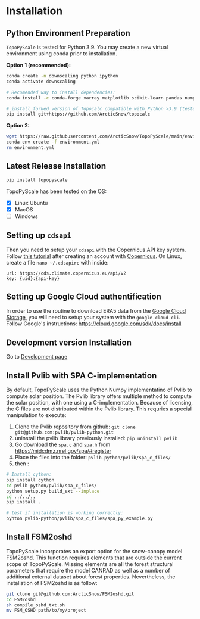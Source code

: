 # Installation

## Python Environment Preparation
`TopoPyScale` is tested for Python 3.9. You may create a new virtual environment using conda prior to installation.


**Option 1 (recommended):**
```bash
conda create -n downscaling python ipython
conda activate downscaling

# Recomended way to install dependencies:
conda install -c conda-forge xarray matplotlib scikit-learn pandas numpy netcdf4 h5netcdf rasterio pyproj dask geopandas

# install forked version of Topocalc compatible with Python >3.9 (tested with 3.13)
pip install git+https://github.com/ArcticSnow/topocalc

```

**Option 2:**
```bash
wget https://raw.githubusercontent.com/ArcticSnow/TopoPyScale/main/environment.yml
conda env create -f environment.yml
rm environment.yml
```

## Latest Release Installation

```bash
pip install topopyscale
```

TopoPyScale has been tested on the OS:
- [x] Linux Ubuntu
- [x] MacOS
- [ ] Windows

## Setting up `cdsapi`

Then you need to setup your `cdsapi` with the Copernicus API key system. Follow [this tutorial](https://cds.climate.copernicus.eu/api-how-to#install-the-cds-api-key) after creating an account with [Copernicus](https://cds.climate.copernicus.eu/). On Linux, create a file `nano ~/.cdsapirc` with inside:

```
url: https://cds.climate.copernicus.eu/api/v2
key: {uid}:{api-key}
```

## Setting up Google Cloud authentification

In order to use the routine to download ERA5 data from the [Google Cloud Storage](https://console.cloud.google.com/marketplace/product/bigquery-public-data/arco-era5?invt=AbudXg&project=era5access), you will need to setup your system with the `google-cloud-cli`. Follow Google's instructions: https://cloud.google.com/sdk/docs/install


## Development version Installation

Go to [Development page](./08_Development.md)

## Install Pvlib with SPA C-implementation
By default, TopoPyScale uses the Python Numpy implementatino of Pvlib to compute solar position. The Pvlib library offers multiple method to compute the solar position, with one using a C-implementation. Because of licensing, the C files are not distributed within the Pvlib library. This requries a special manipulation to execute:

1. Clone the Pvlib repository from github: `git clone git@github.com:pvlib/pvlib-python.git`
2. uninstall the pvlib library previously installed: `pip uninstall pvlib`
3. Go download the `spa.c` and `spa.h` from https://midcdmz.nrel.gov/spa/#register
4. Place the files into the folder: `pvlib-python/pvlib/spa_c_files/`
5. then :
```sh
# Install cython:
pip install cython
cd pvlib-python/pvlib/spa_c_files/
python setup.py build_ext --inplace
cd ../../..
pip install .

# test if installation is working correctly:
pyhton pvlib-python/pvlib/spa_c_files/spa_py_example.py
```

## Install FSM2oshd

TopoPyScale incorporates an export option for the snow-canopy model FSM2oshd. This function requires elements that are outside the current scope of TopoPyScale. Missing elements are all the forest structural parameters that require the model CANRAD as well as a number of additional external dataset about forest properties. Nevertheless, the installation of FSM2oshd is as follow:
```sh
git clone git@github.com:ArcticSnow/FSM2oshd.git
cd FSM2oshd
sh compile_oshd_txt.sh
mv FSM_OSHD path/to/my/project
```
